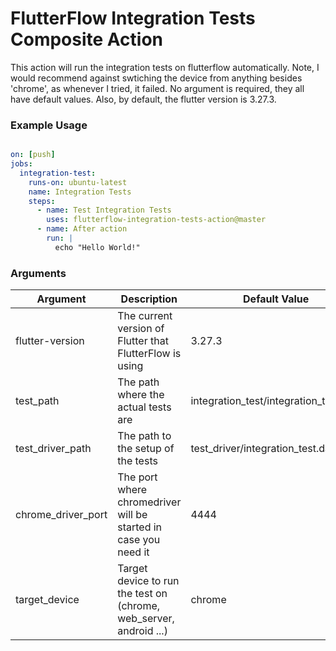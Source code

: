 # FlutterFlow Integration Tests Composite Action

This action will run the integration tests on flutterflow automatically. Note, I would recommend against swtiching the device from anything besides 'chrome', as whenever I tried, it failed. No argument is required, they all have default values. Also, by default, the flutter version is 3.27.3.

### Example Usage

```yaml

on: [push]
jobs:
  integration-test:
    runs-on: ubuntu-latest
    name: Integration Tests
    steps:
      - name: Test Integration Tests
        uses: flutterflow-integration-tests-action@master
      - name: After action
        run: |
          echo "Hello World!"
``` 

### Arguments

| Argument | Description | Default Value |
| --- | --- | --- |
| flutter-version | The current version of Flutter that FlutterFlow is using | 3.27.3 |
| test_path | The path where the actual tests are | integration_test/integration_test.dart |
| test_driver_path | The path to the setup of the tests | test_driver/integration_test.dart |
| chrome_driver_port | The port where chromedriver will be started in case you need it | 4444 |
| target_device | Target device to run the test on (chrome, web_server, android ...) | chrome |


